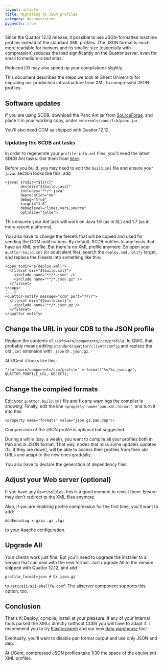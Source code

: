 ```yaml
---
layout: article
title: Migrating to JSON profiles
category: documentation
pygments: true
---
```


Since the Quattor 12.12 release, it possible to use JSON-formatted
machine profiles instead of the standard XML profiles.  The JSON
format is much more readable for humans and its smaller size
(especially with compression) reduces the load significantly on the
Quattor server, even for small to medium-sized sites.

Reduced I/O may also speed up your compilations slightly.

This document describes the steps we took at Ghent University for
migrating our production infrastructure from XML to compressed JSON
profiles.

## Software updates

If you are using SCDB, download the Panc Ant jar from
[SourceForge](https://sourceforge.net/projects/quattor/files/panc/9.3/),
and place it in your working copy, under
`externals/panc/lib/panc.jar`.

You'll also need CCM as shipped with Quattor 12.12.

### Updating the SCDB ant tasks

In order to regenerate your `profile-info.xml` files, you'll need the
latest SDCB Ant tasks.  Get them from
[here](https://svn.lal.in2p3.fr/LCG/QWG/scdb-ant-utils/tags/9.0.1/).

Before you build, you may need to edit the `build.xml` file and ensure
your `javac` section looks like this: add

    <javac srcdir="${src}"
           destdir="${build.java}"
           includes="**/*.java"
           deprecation="on"
           debug="true"
           target="1.6"
           debuglevel="lines,vars,source"
           optimize="false">

This ensures your Ant task will work on Java 1.6 (as in SL) and 1.7
(as in more recent platforms).

You also have to change the filesets that will be copied and used for
sending the CCM notifications.  By default, SCDB notifies to any hosts
that have an XML profile.  But there is no XML profile anymore.  So
open your `quattor-build.xml` (or equivalent file), search the
`deploy.and.notify` target, and replace the filesets into something
like this:

    <copy todir="${deploy.xml}">
      <fileset dir="${build.xml}">
        <include name="**/*.json" />
        <include name="**/*.json.gz" />
      </fileset>
    </copy>
    [...]
    <quattor-notify message="ccm" port="7777">
      <fileset dir="${build.xml}">
        <include name="**/*.json.gz />
      </fileset>
    </quattor-notify>

## Change the URL in your CDB to the JSON profile

Replace the contents of `/software/components/ccm/profile`.  In QWG,
that probably means editing `standard/quattor/client/config` and
replace the old `.xml` extension with `.json` or `.json.gz`.

At UGent it looks like this:

    "/software/components/ccm/profile" = format("%s/%s.json.gz", QUATTOR_PROFILE_URL, OBJECT);

## Change the compiled formats

Edit your `quattor.build.xml` file and fix any warnings the compiler
is showing.  Finally, edit the line `<property name="pan.xml.format"`,
and turn it into this:

    <property name="formats" value="json.gz,pan,dep"/>

Compression of the JSON profile is optional but suggested.

During a while (say, a week), you want to compile all your profiles
both in Pan and in JSON format.  That way, nodes that miss some
updates updates (f.i, if they are down), will be able to access their
profiles from their old URLs and adapt to the new ones gradually.

You also have to declare the generation of dependency files.

## Adjust your Web server (optional)

If you have any `RewriteRule`s, this is a good moment to revisit
them.  Ensure they don't redirect to the XML files anymore.

Also, if you are enabling profile compression for the first time,
you'll want to add:

    AddEncoding x-gzip .gz .tgz

to your Apache configuration.

## Upgrade AII

Your clients work just fine.  But you'll need to upgrade the installer
to a version that can deal with the new format.  Just upgrade AII to
the version shipped with Quattor 12.12, and add

    profile_format=json # Or json.gz

to `/etc/aii/aii-shellfe.conf`.  The aiiserver component supports this
option, too.

## Conclusion

That's it!  Deploy, compile, install at your pleasure.  If any of your
internal tools parsed the XMLs directly (without CCM) you will have to
adapt it.  I recommend you to try
[Elasticsearch](www.elasticsearch.org) and our new
[data warehouse](https://github.com/quattor/data-warehouse) tool.

Eventually, you'll want to disable pan format output and use only
JSON and dep.

At UGent, compressed JSON profiles take 1/30 the space of the
equivalent XML profiles.
